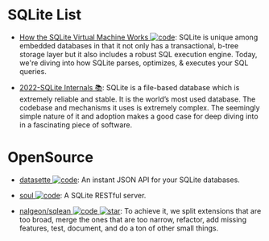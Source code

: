 # SQLite List

- [How the SQLite Virtual Machine Works ![code](https://martrix-usa.oss-accelerate.aliyuncs.com/logo/code.svg)](https://fly.io/blog/sqlite-virtual-machine/): SQLite is unique among embedded databases in that it not only has a transactional, b-tree storage layer but it also includes a robust SQL execution engine. Today, we're diving into how SQLite parses, optimizes, & executes your SQL queries.

- [2022-SQLite Internals 📚](https://www.compileralchemy.com/books/sqlite-internals/): SQLite is a file-based database which is extremely reliable and stable. It is the world’s most used database. The codebase and mechanisms it uses is extremely complex. The seemingly simple nature of it and adoption makes a good case for deep diving into in a fascinating piece of software.

# OpenSource

- [datasette ![code](https://martrix-usa.oss-accelerate.aliyuncs.com/logo/code.svg)](https://github.com/simonw/datasette): An instant JSON API for your SQLite databases.

- [soul ![code](https://martrix-usa.oss-accelerate.aliyuncs.com/logo/code.svg)](https://github.com/thevahidal/soul): A SQLite RESTful server.

- [nalgeon/sqlean ![code](https://martrix-usa.oss-accelerate.aliyuncs.com/logo/code.svg) ![star](https://img.shields.io/github/stars/nalgeon/sqlean)](https://github.com/nalgeon/sqlean): To achieve it, we split extensions that are too broad, merge the ones that are too narrow, refactor, add missing features, test, document, and do a ton of other small things.
